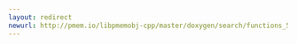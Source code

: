 ```yaml
---
layout: redirect
newurl: http://pmem.io/libpmemobj-cpp/master/doxygen/search/functions_5.html
---
```

